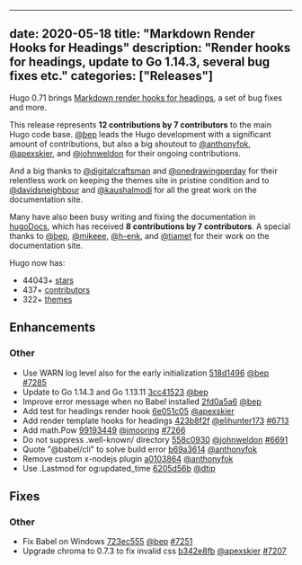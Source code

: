 
---
date: 2020-05-18
title: "Markdown Render Hooks for Headings"
description: "Render hooks for headings, update to Go 1.14.3, several bug fixes etc."
categories: ["Releases"]
---

Hugo 0.71 brings [Markdown render hooks for headings](https://gohugo.io/getting-started/configuration-markup#markdown-render-hooks), a set of bug fixes and more.

This release represents **12 contributions by 7 contributors** to the main Hugo code base. [@bep](https://github.com/bep) leads the Hugo development with a significant amount of contributions, but also a big shoutout to [@anthonyfok](https://github.com/anthonyfok), [@apexskier](https://github.com/apexskier), and [@johnweldon](https://github.com/johnweldon) for their ongoing contributions.

And a big thanks to [@digitalcraftsman](https://github.com/digitalcraftsman) and [@onedrawingperday](https://github.com/onedrawingperday) for their relentless work on keeping the themes site in pristine condition and to [@davidsneighbour](https://github.com/davidsneighbour) and [@kaushalmodi](https://github.com/kaushalmodi) for all the great work on the documentation site.

Many have also been busy writing and fixing the documentation in [hugoDocs](https://github.com/gohugoio/hugoDocs), 
which has received **8 contributions by 7 contributors**. A special thanks to [@bep](https://github.com/bep), [@mikeee](https://github.com/mikeee), [@h-enk](https://github.com/h-enk), and [@tjamet](https://github.com/tjamet) for their work on the documentation site.


Hugo now has:

* 44043+ [stars](https://github.com/gohugoio/hugo/stargazers)
* 437+ [contributors](https://github.com/gohugoio/hugo/graphs/contributors)
* 322+ [themes](http://themes.gohugo.io/)

## Enhancements

### Other

* Use WARN log level also for the early initialization [518d1496](https://github.com/gohugoio/hugo/commit/518d149646c13fb49c296a63e61a048f5e672179) [@bep](https://github.com/bep) [#7285](https://github.com/gohugoio/hugo/issues/7285)
* Update to Go 1.14.3 and Go 1.13.11 [3cc41523](https://github.com/gohugoio/hugo/commit/3cc41523bef802d1942f3d31018547a18cc55923) [@bep](https://github.com/bep) 
* Improve error message when no Babel installed [2fd0a5a6](https://github.com/gohugoio/hugo/commit/2fd0a5a6781456e88745b370d12aaf5351a020ff) [@bep](https://github.com/bep) 
* Add test for headings render hook [6e051c05](https://github.com/gohugoio/hugo/commit/6e051c053e2b5b8419f357ed8acd177440266d07) [@apexskier](https://github.com/apexskier) 
* Add render template hooks for headings [423b8f2f](https://github.com/gohugoio/hugo/commit/423b8f2fb834139cf31514b14b1c1bf28e43b384) [@elihunter173](https://github.com/elihunter173) [#6713](https://github.com/gohugoio/hugo/issues/6713)
* Add math.Pow [99193449](https://github.com/gohugoio/hugo/commit/991934497e88dcd4134a369a213bb5072c51c139) [@jmooring](https://github.com/jmooring) [#7266](https://github.com/gohugoio/hugo/issues/7266)
* Do not suppress .well-known/ directory [558c0930](https://github.com/gohugoio/hugo/commit/558c09305e2be16953238c6c0e828f62b950e4f5) [@johnweldon](https://github.com/johnweldon) [#6691](https://github.com/gohugoio/hugo/issues/6691)
* Quote "@babel/cli" to solve build error [b69a3614](https://github.com/gohugoio/hugo/commit/b69a36140f42ec99ffa2d1e029b8b86ecf8ff929) [@anthonyfok](https://github.com/anthonyfok) 
* Remove custom x-nodejs plugin [a0103864](https://github.com/gohugoio/hugo/commit/a0103864ab76c6a1462a6dee538801740acf4858) [@anthonyfok](https://github.com/anthonyfok) 
* Use .Lastmod for og:updated_time [6205d56b](https://github.com/gohugoio/hugo/commit/6205d56b85fea31e008cd0fef26805bab8084786) [@dtip](https://github.com/dtip) 

## Fixes

### Other

* Fix Babel on Windows [723ec555](https://github.com/gohugoio/hugo/commit/723ec555e75fbfa94d90d3ecbcd5775d6c7800e1) [@bep](https://github.com/bep) [#7251](https://github.com/gohugoio/hugo/issues/7251)
* Upgrade chroma to 0.7.3 to fix invalid css [b342e8fb](https://github.com/gohugoio/hugo/commit/b342e8fbdb23157f3979af91cb5d8d3438003707) [@apexskier](https://github.com/apexskier) [#7207](https://github.com/gohugoio/hugo/issues/7207)





